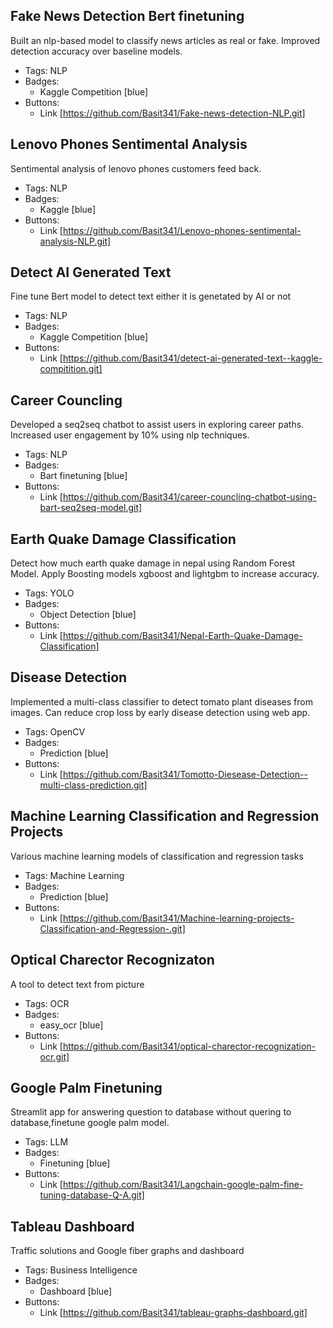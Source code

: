 ## Fake News Detection Bert finetuning
Built an nlp-based model to classify news articles as real or fake. Improved detection accuracy over baseline models.
- Tags: NLP
- Badges:
  - Kaggle Competition [blue]
- Buttons:
  - Link [https://github.com/Basit341/Fake-news-detection-NLP.git]

## Lenovo Phones Sentimental Analysis
Sentimental analysis of lenovo phones customers feed back.
- Tags: NLP
- Badges:
  - Kaggle [blue]
- Buttons:
  - Link [https://github.com/Basit341/Lenovo-phones-sentimental-analysis-NLP.git]

## Detect AI Generated Text
Fine tune Bert model to detect text either it is genetated by AI or not
- Tags: NLP
- Badges:
  - Kaggle Competition [blue]
- Buttons:
  - Link [https://github.com/Basit341/detect-ai-generated-text--kaggle-compitition.git]

## Career Councling
Developed a seq2seq chatbot to assist users in exploring career paths. Increased user engagement by 10% using nlp techniques.
- Tags: NLP
- Badges:
  - Bart finetuning [blue]
- Buttons:
  - Link [https://github.com/Basit341/career-councling-chatbot-using-bart-seq2seq-model.git]

## Earth Quake Damage Classification
Detect how much earth quake damage in nepal using Random Forest Model. Apply Boosting models xgboost and lightgbm to increase accuracy.
- Tags: YOLO
- Badges:
  - Object Detection [blue]
- Buttons:
  - Link [https://github.com/Basit341/Nepal-Earth-Quake-Damage-Classification]

## Disease Detection
Implemented a multi-class classifier to detect tomato plant diseases from images. Can reduce crop loss by early disease detection using web app.
- Tags: OpenCV
- Badges:
  - Prediction [blue]
- Buttons:
  - Link [https://github.com/Basit341/Tomotto-Diesease-Detection--multi-class-prediction.git]

## Machine Learning Classification and Regression Projects
Various machine  learning  models of classification and regression tasks
- Tags: Machine Learning
- Badges:
  - Prediction [blue]
- Buttons:
  - Link [https://github.com/Basit341/Machine-learning-projects-Classification-and-Regression-.git]

## Optical Charector Recognizaton
A tool to detect text from picture
- Tags: OCR
- Badges:
  - easy_ocr [blue]
- Buttons:
  - Link [https://github.com/Basit341/optical-charector-recognization-ocr.git]

## Google Palm Finetuning
Streamlit app for answering question to database without quering to database,finetune google palm model.
- Tags: LLM
- Badges:
  - Finetuning [blue]
- Buttons:
  - Link [https://github.com/Basit341/Langchain-google-palm-fine-tuning-database-Q-A.git]

## Tableau Dashboard
Traffic solutions and Google fiber graphs and dashboard
- Tags: Business Intelligence
- Badges:
  - Dashboard [blue]
- Buttons:
  - Link [https://github.com/Basit341/tableau-graphs-dashboard.git]
